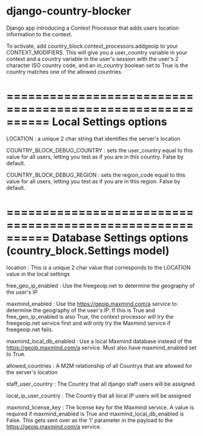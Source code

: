 django-country-blocker
======================

Django app introducing a Context Processor that adds users location information to the context.

To activate, add country_block.context_processors.addgeoip to your CONTEXT_MODIFIERS.
This will give you a user_country variable in your context and a country variable in the user's session
with the user's 2 character ISO country code, and an in_country boolean set to True is the country matches one of
the allowed countries.

==========================================================
Local Settings options
==========================================================

LOCATION : a unique 2 char string that identifies the server's location

COUNTRY_BLOCK_DEBUG_COUNTRY : sets the user_country equal to this value for all users, letting you test as if you are in
this country. False by default.

COUNTRY_BLOCK_DEBUG_REGION : sets the region_code equal to this value for all users, letting you test as if you are in
this region. False by default.

==========================================================
Database Settings options (country_block.Settings model)
==========================================================

location : This is a unique 2 char value that corresponds to the LOCATION value in the local settings

free_geo_ip_enabled : Use the freegeoip.net to determine the geography of the user's IP

maxmind_enabled : Use the https://geoip.maxmind.com/a service to determine the geography of the user's IP.
If this is True and free_geo_ip_enabled is also True, the context processor will try the freegeoip.net service first
and will only try the Maxmind service if freegeoip.net fails.

maxmind_local_db_enabled : Use a local Maxmind database instead of the https://geoip.maxmind.com/a service. Must also
have maxmind_enabled set to True.

allowed_countries : A M2M relationship of all Countrys that are allowed for the server's location

staff_user_country : The Country that all django staff users will be assigned

local_ip_user_country : The Country that all local IP users will be assigned

maxmind_license_key : The license key for the Maxmind service. A value is required if maxmind_enabled is True
and maxmind_local_db_enabled is False. This gets sent over as the 'l' parameter in the payload to the
https://geoip.maxmind.com/a service.
